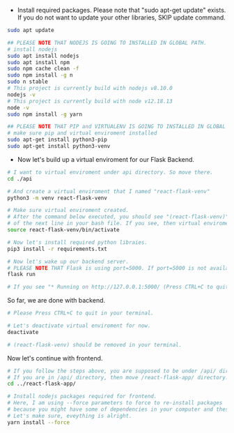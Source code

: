 * Install required packages. Please note that "sudo apt-get update" exists. If you do not want to update your other libraries, SKIP update command.
```bash
sudo apt update
```

```bash
## PLEASE NOTE THAT NODEJS IS GOING TO INSTALLED IN GLOBAL PATH.
# install nodejs
sudo apt install nodejs
sudo apt install npm
sudo npm cache clean -f
sudo npm install -g n
sudo n stable
# This project is currently build with nodejs v8.10.0
nodejs -v
# This project is currently build with node v12.18.13
node -v
sudo npm install -g yarn
```


```bash
## PLEASE NOTE THAT PIP and VIRTUALENV IS GOING TO INSTALLED IN GLOBAL PATH.
# make sure pip and virtual enviroment installed
sudo apt-get install python3-pip
sudo apt-get install python3-venv
```


* Now let's build up a virtual enviroment for our Flask Backend.
```bash
# I want to virtual enviroment under api directory. So move there.
cd ./api

# And create a virtual enviroment that I named "react-flask-venv"
python3 -m venv react-flask-venv

# Make sure virtual enviroment created. 
# After the command below executed, you should see "(react-flask-venv)" at the beginning 
# of the next line in your bash file. If you see, then virtual enviroment created successfully.
source react-flask-venv/bin/activate

# Now let's install required python libraies.
pip3 install -r requirements.txt

# Now let's wake up our backend server. 
# PLEASE NOTE THAT Flask is using port=5000. If port=5000 is not available, then try to kill the process that using port=5000.
flask run

# If you see "* Running on http://127.0.0.1:5000/ (Press CTRL+C to quit), then server is ON and waits for requests.

```
So far, we are done with backend.
```bash
# Please Press CTRL+C to quit in your terminal.

# Let's deactivate virtual enviroment for now.
deactivate

# (react-flask-venv) should be removed in your terminal.
```

Now let's continue with frontend.

```bash
# If you follow the steps above, you are supposed to be under /api/ directory. 
# If you are in /api/ directory, then move /react-flask-app/ directory.
cd ../react-flask-app/

# Install nodejs packages required for frontend. 
# Here, I am using --force parameters to force to re-install packages 
# because you might have some of dependencies in your computer and these might be broken. 
# Let's make sure, eveything is alright.
yarn install --force
```

